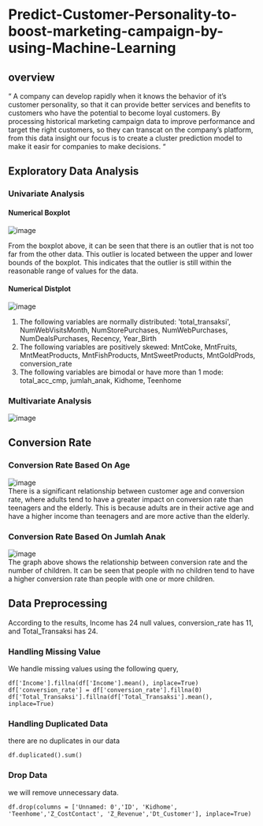 # Predict-Customer-Personality-to-boost-marketing-campaign-by-using-Machine-Learning

## overview

“ A company can develop rapidly when it knows the behavior of it’s customer personality, so that it can provide better services and benefits to customers who have the potential to become loyal customers. By processing historical marketing campaign data to improve performance and target the right customers, so they can transcat on the company’s platform, from this data insight our focus is to create a cluster prediction model to make it easir for companies to make decisions. “

## Exploratory Data Analysis

### Univariate Analysis

#### Numerical Boxplot
![image](https://github.com/ariniamsr/Predict-Customer-Personality-to-Boost-Marketing-Campaign-by-Using-Machine-Learning/blob/main/Pic/EDA%20uni%20num.png)

From the boxplot above, it can be seen that there is an outlier that is not too far from the other data. This outlier is located between the upper and lower bounds of the boxplot. This indicates that the outlier is still within the reasonable range of values for the data.

#### Numerical Distplot
![image](https://github.com/ariniamsr/Predict-Customer-Personality-to-Boost-Marketing-Campaign-by-Using-Machine-Learning/blob/main/Pic/EDA%20uni%20num2.png)<br>

1. The following variables are normally distributed: 'total_transaksi', NumWebVisitsMonth, NumStorePurchases, NumWebPurchases, NumDealsPurchases, Recency, Year_Birth
2. The following variables are positively skewed: MntCoke, MntFruits, MntMeatProducts, MntFishProducts, MntSweetProducts, MntGoldProds, conversion_rate
3. The following variables are bimodal or have more than 1 mode: total_acc_cmp, jumlah_anak, Kidhome, Teenhome
   
### Multivariate Analysis
![image](https://github.com/ariniamsr/Predict-Customer-Personality-to-Boost-Marketing-Campaign-by-Using-Machine-Learning/blob/main/Pic/Multivariate%20Analysis.png
)
<br>

## Conversion Rate 
### Conversion Rate Based On Age
![image](https://github.com/ariniamsr/Predict-Customer-Personality-to-Boost-Marketing-Campaign-by-Using-Machine-Learning/blob/main/Pic/Conversion%20Ratio%20Based%20on%20Age.png
)<br>
There is a significant relationship between customer age and conversion rate, where adults tend to have a greater impact on conversion rate than teenagers and the elderly. This is because adults are in their active age and have a higher income than teenagers and are more active than the elderly.

### Conversion Rate Based On Jumlah Anak
![image](https://github.com/ariniamsr/Predict-Customer-Personality-to-Boost-Marketing-Campaign-by-Using-Machine-Learning/blob/main/Pic/Conversion%20Ratio%20Based%20on%20Anak.png
) <br>
The graph above shows the relationship between conversion rate and the number of children. It can be seen that people with no children tend to have a higher conversion rate than people with one or more children.

## Data Preprocessing  <br>
According to the results, Income has 24 null values, conversion_rate has 11, and Total_Transaksi has 24.

### Handling Missing Value
We handle missing values using the following query,
```shell
df['Income'].fillna(df['Income'].mean(), inplace=True) 
df['conversion_rate'] = df['conversion_rate'].fillna(0) 
df['Total_Transaksi'].fillna(df['Total_Transaksi'].mean(), inplace=True) 
```
### Handling Duplicated Data
there are no duplicates in our data
```shell
df.duplicated().sum()
```
### Drop Data
we will remove unnecessary data. <br>
```shell
df.drop(columns = ['Unnamed: 0','ID', 'Kidhome', 'Teenhome','Z_CostContact', 'Z_Revenue','Dt_Customer'], inplace=True)
 ```














